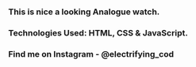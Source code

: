### This is nice a looking Analogue watch.

### Technologies Used: HTML, CSS & JavaScript.

### Find me on Instagram - @electrifying_cod
